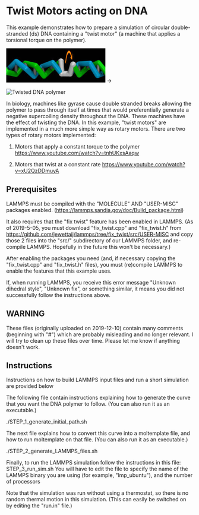 Twist Motors acting on DNA
====================

This example demonstrates how to prepare a simulation of circular
double-stranded (ds) DNA containing a "twist motor"
(a machine that applies a torsional torque on the polymer).

![Twist motor](../images/twist_motor_3bp2p_LLR.jpg) →

![Twisted DNA polymer](https://i1.ytimg.com/vi/xU2QzDDmuyA/hqdefault.jpg)

In biology, machines like gyrase cause double stranded breaks
allowing the polymer to pass through itself at times that would
preferentially generate a negative supercoiling density throughout the DNA.
These machines have the effect of twisting the DNA.
In this example, "twist motors" are implemented in a much more simple way
as rotary motors.
There are two types of rotary motors implemented:

1) Motors that apply a constant torque to the polymer
https://www.youtube.com/watch?v=tnhUKxsAaqw

2) Motors that twist at a constant rate
https://www.youtube.com/watch?v=xU2QzDDmuyA

##    Prerequisites

LAMMPS must be compiled with the "MOLECULE" AND "USER-MISC" packages enabled.
(https://lammps.sandia.gov/doc/Build_package.html)

It also requires that the "fix twist" feature has been enabled in LAMMPS.
(As of 2019-5-05, you must download "fix_twist.cpp" and "fix_twist.h" from
 https://github.com/jewettaij/lammps/tree/fix_twist/src/USER-MISC
 and copy those 2 files into the "src/" subdirectory of our LAMMPS folder,
 and re-compile LAMMPS.  Hopefully in the future this won't be necessary.)

After enabling the packages you need (and, if necessary copying the
"fix_twist.cpp" and "fix_twist.h" files), you must (re)compile LAMMPS
to enable the features that this example uses.

If, when running LAMMPS, you receive this error message
"Unknown dihedral style", "Unknown fix", or something similar,
it means you did not successfully follow the instructions above.

##    WARNING

These files (originally uploaded on 2019-12-10) contain many comments
(beginning with "#") which are probably misleading and no longer relevant.
I will try to clean up these files over time.
Please let me know if anything doesn't work.

##    Instructions

Instructions on how to build LAMMPS input files and 
run a short simulation are provided below

The following file contain instructions explaining how to generate
the curve that you want the DNA polymer to follow.
(You can also run it as an executable.)

   ./STEP_1_generate_initial_path.sh

The next file explains how to convert this curve into a moltemplate file, and
how to run moltemplate on that file. (You can also run it as an executable.)

   ./STEP_2_generate_LAMMPS_files.sh

Finally, to run the LAMMPS simulation follow the instructions in this file:
STEP_3_run_sim.sh
You will have to edit the file to specify the name of the LAMMPS binary
you are using (for example, "lmp_ubuntu"), and the number of processors

Note that the simulation was run without using a thermostat,
so there is no random thermal motion in this simulation.
(This can easily be switched on by editing the "run.in" file.)